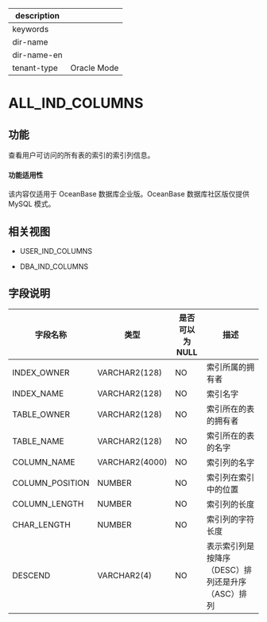 |description||
|---|---|
|keywords||
|dir-name||
|dir-name-en||
|tenant-type|Oracle Mode|

# ALL_IND_COLUMNS 



## 功能 


查看用户可访问的所有表的索引的索引列信息。

  <main id="notice" >
    <h4>功能适用性</h4>
    <p>该内容仅适用于 OceanBase 数据库企业版。OceanBase 数据库社区版仅提供 MySQL 模式。</p>
  </main>

## 相关视图 


* USER_IND_COLUMNS

  

* DBA_IND_COLUMNS

  




## 字段说明 




|    **字段名称**     |     **类型**     | **是否可以为 NULL** |            **描述**            |
|-----------------|----------------|----------------|------------------------------|
| INDEX_OWNER     | VARCHAR2(128)  | NO             | 索引所属的拥有者                     |
| INDEX_NAME      | VARCHAR2(128)  | NO             | 索引名字                         |
| TABLE_OWNER     | VARCHAR2(128)  | NO             | 索引所在的表的拥有者                   |
| TABLE_NAME      | VARCHAR2(128)  | NO             | 索引所在的表的名字                    |
| COLUMN_NAME     | VARCHAR2(4000) | NO             | 索引列的名字                       |
| COLUMN_POSITION | NUMBER         | NO             | 索引列在索引中的位置                   |
| COLUMN_LENGTH   | NUMBER         | NO             | 索引列的长度                       |
| CHAR_LENGTH     | NUMBER         | NO             | 索引列的字符长度                     |
| DESCEND         | VARCHAR2(4)    | NO             | 表示索引列是按降序（DESC）排列还是升序（ASC）排列 |



